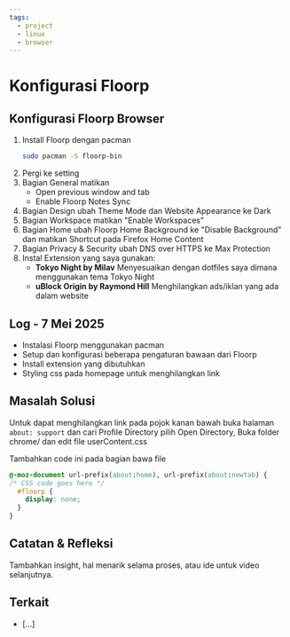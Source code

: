 ```yaml
---
tags:
  - project
  - linux
  - browser
---
```


# Konfigurasi Floorp

## Konfigurasi Floorp Browser

1. Install Floorp dengan pacman
	```bash
	sudo pacman -S floorp-bin
	```
2. Pergi ke setting
3. Bagian General matikan
	- Open previous window and tab
	- Enable Floorp Notes Sync
4. Bagian Design ubah Theme Mode dan Website Appearance ke Dark
5. Bagian Workspace matikan "Enable Workspaces"
6. Bagian Home ubah Floorp Home Background ke "Disable Background" dan matikan Shortcut pada Firefox Home Content
7. Bagian Privacy & Security ubah DNS over HTTPS ke Max Protection
8. Instal Extension yang saya gunakan:
	- **Tokyo Night by Milav**
	  Menyesuaikan dengan dotfiles saya dimana menggunakan tema Tokyo Night
	- **uBlock Origin by Raymond Hill**
	  Menghilangkan ads/iklan yang ada dalam website

## Log - 7 Mei 2025
- Instalasi Floorp menggunakan pacman
- Setup dan konfigurasi beberapa pengaturan bawaan dari Floorp
- Install extension yang dibutuhkan 
- Styling css pada homepage untuk menghilangkan link

## Masalah Solusi

Untuk dapat menghilangkan link pada pojok kanan bawah buka halaman `about: support` dan cari Profile Directory pilih Open Directory, Buka folder chrome/ dan edit file userContent.css

Tambahkan code ini pada bagian bawa file
```css
@-moz-document url-prefix(about:home), url-prefix(about:newtab) {
/* CSS code goes here */
  #floorp {
    display: none;
  }
}
```

## Catatan & Refleksi 

Tambahkan insight, hal menarik selama proses, atau ide untuk video selanjutnya.

## Terkait
- [...]